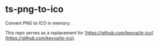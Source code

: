 # ts-png-to-ico

Convert PNG to ICO in memory.

This repo serves as a replacement for [https://github.com/kevva/to-ico](https://github.com/kevva/to-ico).


